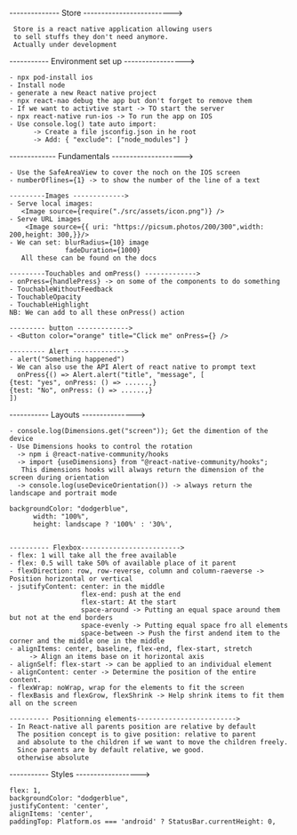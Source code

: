 -------------- Store ------------------------->

     Store is a react native application allowing users 
     to sell stuffs they don't need anymore.
     Actually under development

----------- Environment set up ----------------->

    - npx pod-install ios
    - Install node
    - generate a new React native project
    - npx react-nao debug the app but don't forget to remove them
    - If we want to activtive start -> TO start the server
    - npx react-native run-ios -> To run the app on IOS
    - Use console.log() tate auto import: 
          -> Create a file jsconfig.json in he root
          -> Add: { "exclude": ["node_modules"] }

------------- Fundamentals -------------------->

    - Use the SafeAreaView to cover the noch on the IOS screen
    - numberOflines={1} -> to show the number of the line of a text

    ---------Images ------------->
    - Serve local images:
       <Image source={require("./src/assets/icon.png")} />
    - Serve URL images
        <Image source={{ uri: "https://picsum.photos/200/300",width: 200,height: 300,}}/>
    - We can set: blurRadius={10} image
                  fadeDuration={1000}
       All these can be found on the docs

    ---------Touchables and omPress() ------------->
    - onPress={handlePress} -> on some of the components to do something
    - TouchableWithoutFeedback
    - TouchableOpacity
    - TouchableHighlight
    NB: We can add to all these onPress() action

    --------- button ------------->
    - <Button color="orange" title="Click me" onPress={} />

    --------- Alert ------------->
    - alert("Something happened")
    - We can also use the API Alert of react native to prompt text
      onPress{() => Alert.alert("title", "message", [
    {test: "yes", onPress: () => ......,}
    {test: "No", onPress: () => ......,}
    ])


----------- Layouts  --------------->

    - console.log(Dimensions.get("screen")); Get the dimention of the device
    - Use Dimensions hooks to control the rotation 
      -> npm i @react-native-community/hooks
      -> import {useDimensions} from "@react-native-community/hooks";
       This dimensions hooks will always return the dimension of the screen during orientation
      -> console.log(useDeviceOrientation()) -> always return the landscape and portrait mode

    backgroundColor: "dodgerblue",
          width: "100%",
          height: landscape ? '100%' : '30%',

   
    ---------- Flexbox------------------------->
    - flex: 1 will take all the free available 
    - flex: 0.5 will take 50% of available place of it parent
    - flexDirection: row, row-reverse, column and column-raeverse -> Position horizontal or vertical
    - jsutifyContent: center: in the middle
                      flex-end: push at the end
                      flex-start: At the start
                      space-around -> Putting an equal space around them but not at the end borders
                      space-evenly -> Putting equal space fro all elements
                      space-between -> Push the first andend item to the corner and the middle one in the middle
    - alignItems: center, baseline, flex-end, flex-start, stretch
         -> Align an items base on it horizontal axis
    - alignSelf: flex-start -> can be applied to an individual element
    - alignContent: center -> Determine the position of the entire content.
    - flexWrap: noWrap, wrap for the elements to fit the screen
    - flexBasis and flexGrow, flexShrink -> Help shrink items to fit them all on the screen

    ---------- Positionning elements------------------------->
    - In React-native all parents position are relative by default
      The position concept is to give position: relative to parent 
      and absolute to the children if we want to move the children freely.
      Since parents are by default relative, we good.
      otherwise absolute






----------- Styles ------------------>

    flex: 1,
    backgroundColor: "dodgerblue",
    justifyContent: 'center',
    alignItems: 'center',
    paddingTop: Platform.os === 'android' ? StatusBar.currentHeight: 0,
